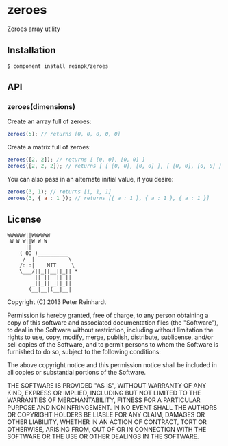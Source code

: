 # zeroes

Zeroes array utility

## Installation

    $ component install reinpk/zeroes

## API

### zeroes(dimensions)

Create an array full of zeroes:

```js
zeroes(5); // returns [0, 0, 0, 0, 0]
```

Create a matrix full of zeroes:

```js
zeroes([2, 2]); // returns [ [0, 0], [0, 0] ]
zeroes([2, 2, 2]); // returns [ [ [0, 0], [0, 0] ], [ [0, 0], [0, 0] ]
```

You can also pass in an alternate initial value, if you desire:
```js
zeroes(3, 1); // returns [1, 1, 1]
zeroes(3, { a : 1 }); // returns [{ a : 1 }, { a : 1 }, { a : 1 }]
```


## License

    WWWWWW||WWWWWW
     W W W||W W W
          ||
        ( OO )__________
         /  |           \
        /o o|    MIT     \
        \___/||_||__||_|| *
             || ||  || ||
            _||_|| _||_||
           (__|__|(__|__|

Copyright (C) 2013 Peter Reinhardt

Permission is hereby granted, free of charge, to any person obtaining a copy of this software and associated documentation files (the "Software"), to deal in the Software without restriction, including without limitation the rights to use, copy, modify, merge, publish, distribute, sublicense, and/or sell copies of the Software, and to permit persons to whom the Software is furnished to do so, subject to the following conditions:

The above copyright notice and this permission notice shall be included in all copies or substantial portions of the Software.

THE SOFTWARE IS PROVIDED "AS IS", WITHOUT WARRANTY OF ANY KIND, EXPRESS OR IMPLIED, INCLUDING BUT NOT LIMITED TO THE WARRANTIES OF MERCHANTABILITY, FITNESS FOR A PARTICULAR PURPOSE AND NONINFRINGEMENT. IN NO EVENT SHALL THE AUTHORS OR COPYRIGHT HOLDERS BE LIABLE FOR ANY CLAIM, DAMAGES OR OTHER LIABILITY, WHETHER IN AN ACTION OF CONTRACT, TORT OR OTHERWISE, ARISING FROM, OUT OF OR IN CONNECTION WITH THE SOFTWARE OR THE USE OR OTHER DEALINGS IN THE SOFTWARE.
